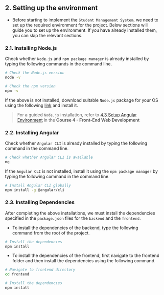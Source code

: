 ## 2. Setting up the environment

- Before starting to implement the `Student Management System`, we need to set up the required environment for the project. Below sections will guide you to set up the environment. If you have already installed them, you can skip the relevant sections.

### 2.1. Installing Node.js

Check whether `Node.js` and `npm package manager` is already installed by typing the following commands in the command line.
```bash
# Check the Node.js version
node -v
```

```bash
# Check the npm version
npm -v
```

If the above is not installed, download suitable `Node.js` package for your OS using the following [link](https://nodejs.org/en/download/) and install it.

> For a guided `Node.js` installation, refer to [4.3 Setup Angular Environment](https://open.uom.lk/mod/hvp/view.php?id=715) in the **Course 4 - Front-End Web Development**

### 2.2. Installing Angular

Check whether `Angular CLI` is already installed by typing the following command in the command line.
```bash
# Check whether Angular CLI is available 
ng
```

If the `Angular CLI` is not installed, install it using the `npm package manager` by typing the following command in the command line.
```bash
# Install Angular CLI globally
npm install -g @angular/cli
```

### 2.3. Installing Dependencies

After completing the above installations, we must install the dependencies specified in the `package.json` files for the `backend` and the `frontend`.

- To install the dependencies of the backend, type the following command from the root of the project.
```bash
# Install the dependencies
npm install
```

- To install the dependencies of the frontend, first navigate to the frontend folder and then install the dependencies using the following command.
```bash
# Navigate to frontend directory
cd frontend

# Install the dependencies
npm install
```